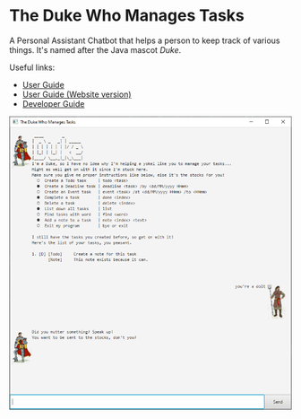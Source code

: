 # The Duke Who Manages Tasks

A Personal Assistant Chatbot that helps a person to keep track of various things. It's named after the Java mascot _Duke_.

Useful links:
* [User Guide](https://github.com/Impala36/ip/blob/master/UserGuide.md)
* [User Guide (Website version)](https://impala36.github.io/ip/)
* [Developer Guide](https://github.com/Impala36/ip/blob/master/DeveloperGuide.md)

![GUI](images/DukeGUI.png)